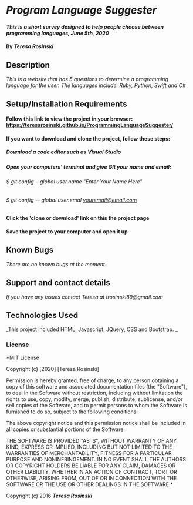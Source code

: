 # _Program Language Suggester_

#### _This is a short survey designed to help people choose between programming languages, June 5th, 2020_

#### By _**Teresa Rosinski**_

## Description

_This is a website that has 5 questions to determine a programming language for the user. The languages include: Ruby, Python, Swift and C#_

## Setup/Installation Requirements
#### Follow this link to view the project in your browser: https://teresarosinski.github.io/ProgrammingLanguageSuggester/
#### If you want to download and clone the project, follow these steps:
##### Download a code editor such as Visual Studio
##### Open your computers' terminal and give GIt your name and email:
###### $ git config --global user.name "Enter Your Name Here"
###### $ git config -- global user.emal youremail@email.com
#### Click the 'clone or download' link on this the project page
#### Save the project to your computer and open it up
 

## Known Bugs

_There are no known bugs at the moment._

## Support and contact details

_If you have any issues contact Teresa at trosinski89@gmail.com_

## Technologies Used

_This project included HTML, Javascript, JQuery, CSS and Bootstrap. _

### License

*MIT License

Copyright (c) [2020] [Teresa Rosinski]

Permission is hereby granted, free of charge, to any person obtaining a copy
of this software and associated documentation files (the "Software"), to deal
in the Software without restriction, including without limitation the rights
to use, copy, modify, merge, publish, distribute, sublicense, and/or sell
copies of the Software, and to permit persons to whom the Software is
furnished to do so, subject to the following conditions:

The above copyright notice and this permission notice shall be included in all
copies or substantial portions of the Software.

THE SOFTWARE IS PROVIDED "AS IS", WITHOUT WARRANTY OF ANY KIND, EXPRESS OR
IMPLIED, INCLUDING BUT NOT LIMITED TO THE WARRANTIES OF MERCHANTABILITY,
FITNESS FOR A PARTICULAR PURPOSE AND NONINFRINGEMENT. IN NO EVENT SHALL THE
AUTHORS OR COPYRIGHT HOLDERS BE LIABLE FOR ANY CLAIM, DAMAGES OR OTHER
LIABILITY, WHETHER IN AN ACTION OF CONTRACT, TORT OR OTHERWISE, ARISING FROM,
OUT OF OR IN CONNECTION WITH THE SOFTWARE OR THE USE OR OTHER DEALINGS IN THE
SOFTWARE.*

Copyright (c) 2016 **_Teresa Rosinski_**
